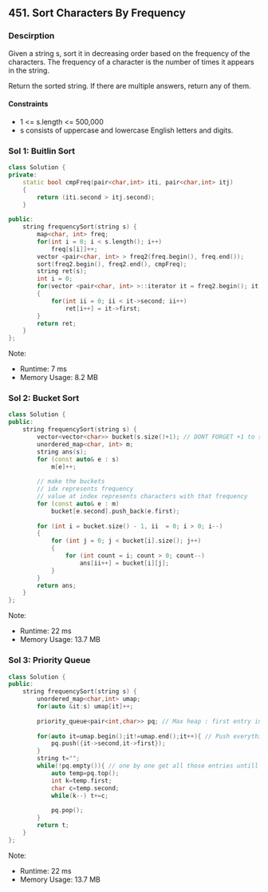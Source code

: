 ## 451. Sort Characters By Frequency

### Descirption 
Given a string s, sort it in decreasing order based on the frequency of the characters. The frequency of a character is the number of times it appears in the string.

Return the sorted string. If there are multiple answers, return any of them.

#### Constraints
- 1 <= s.length <= 500,000
- s consists of uppercase and lowercase English letters and digits.


### Sol 1: Buitlin Sort

```C++
class Solution {
private:
    static bool cmpFreq(pair<char,int> iti, pair<char,int> itj)
    {
        return (iti.second > itj.second);
    }
    
public:
    string frequencySort(string s) {
        map<char, int> freq;
        for(int i = 0; i < s.length(); i++)
            freq[s[i]]++;
        vector <pair<char, int> > freq2(freq.begin(), freq.end());
        sort(freq2.begin(), freq2.end(), cmpFreq);
        string ret(s);
        int i = 0;
        for(vector <pair<char, int> >::iterator it = freq2.begin(); it != freq2.end(); it++)
        {
            for(int ii = 0; ii < it->second; ii++)
                ret[i++] = it->first;
        }
        return ret;
    }
};
```
Note:
- Runtime: 7 ms
- Memory Usage: 8.2 MB


### Sol 2: Bucket Sort

```C++
class Solution {
public:
    string frequencySort(string s) {
        vector<vector<char>> bucket(s.size()+1); // DONT FORGET +1 to size!!
        unordered_map<char, int> m;
        string ans(s);
        for (const auto& e : s)        
            m[e]++;        
           
		// make the buckets
        // idx represents frequency
        // value at index represents characters with that frequency
        for (const auto& e : m)        
            bucket[e.second].push_back(e.first);
        
        for (int i = bucket.size() - 1, ii  = 0; i > 0; i--)
        {
            for (int j = 0; j < bucket[i].size(); j++)
            {
                for (int count = i; count > 0; count--)
                    ans[ii++] = bucket[i][j];
            }
        }
        return ans;
    }
};
```
Note:
- Runtime: 22 ms
- Memory Usage: 13.7 MB

### Sol 3: Priority Queue

```C++
class Solution {
public:
    string frequencySort(string s) {
        unordered_map<char,int> umap;
        for(auto &it:s) umap[it]++; 
		
        priority_queue<pair<int,char>> pq; // Max heap : first entry int : frequncy of a character.
		
        for(auto it=umap.begin();it!=umap.end();it++){ // Push everything from map in pq and let it sort according to the key.
            pq.push({it->second,it->first});
        }
        string t="";
        while(!pq.empty()){ // one by one get all those entries untill pq is empty.
            auto temp=pq.top();
            int k=temp.first;
            char c=temp.second;
            while(k--) t+=c;
            
            pq.pop();
        }
        return t;
    }
};
```
Note:
- Runtime: 22 ms
- Memory Usage: 13.7 MB
